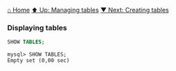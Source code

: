 [⌂ Home](../../../README.md)
[⬆ Up: Managing tables](README.md)
[▼ Next: Creating tables](creating_tables.md)

### Displaying tables

```sql
SHOW TABLES;
```

```
mysql> SHOW TABLES;
Empty set (0,00 sec)

```
